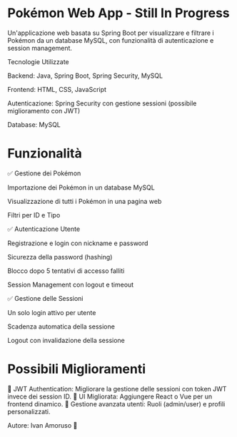 # Pokémon Web App - Still In Progress

Un'applicazione web basata su Spring Boot per visualizzare e filtrare i Pokémon da un database MySQL, con funzionalità di autenticazione e session management.

Tecnologie Utilizzate

Backend: Java, Spring Boot, Spring Security, MySQL

Frontend: HTML, CSS, JavaScript

Autenticazione: Spring Security con gestione sessioni (possibile miglioramento con JWT)

Database: MySQL


# Funzionalità

✅ Gestione dei Pokémon

Importazione dei Pokémon in un database MySQL

Visualizzazione di tutti i Pokémon in una pagina web

Filtri per ID e Tipo

✅ Autenticazione Utente

Registrazione e login con nickname e password

Sicurezza della password (hashing)

Blocco dopo 5 tentativi di accesso falliti

Session Management con logout e timeout

✅ Gestione delle Sessioni

Un solo login attivo per utente

Scadenza automatica della sessione

Logout con invalidazione della sessione


# Possibili Miglioramenti

🔹 JWT Authentication: Migliorare la gestione delle sessioni con token JWT invece dei session ID.
🔹 UI Migliorata: Aggiungere React o Vue per un frontend dinamico.
🔹 Gestione avanzata utenti: Ruoli (admin/user) e profili personalizzati.

Autore: Ivan Amoruso 🚀

